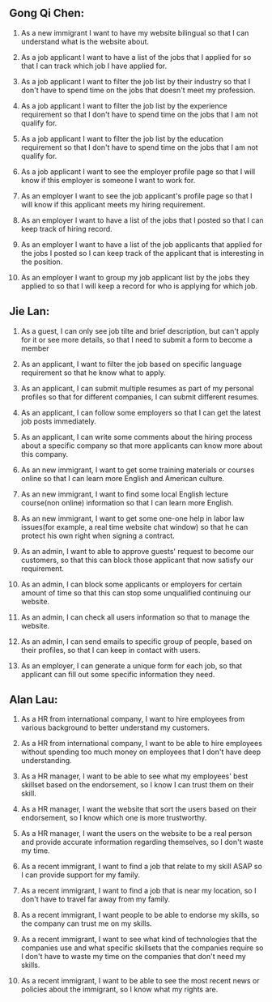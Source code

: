 ## Gong Qi Chen:

1. As a new immigrant I want to have my website bilingual so that I can understand what is the website about.

2. As a job applicant I want to have a list of the jobs that I applied for so that I can track which job I have applied for.

3. As a job applicant I want to filter the job list by their industry so that I don't have to spend time on the jobs that doesn't meet my profession.

4. As a job applicant I want to filter the job list by the experience requirement so that I don't have to spend time on the jobs that I am not qualify for.

5. As a job applicant I want to filter the job list by the education requirement so that I don't have to spend time on the jobs that I am not qualify for.

6. As a job applicant I want to see the employer profile page so that I will know if this employer is someone I want to work for.

7. As an employer I want to see the job applicant's profile page so that I will know if this applicant meets my hiring requirement.

8. As an employer I want to have a list of the jobs that I posted so that I can keep track of hiring record.

9. As an employer I want to have a list of the job applicants that applied for the jobs I posted so I can keep track of the applicant that is interesting in the position.

10. As an employer I want to group my job applicant list by the jobs they applied to so that I will keep a record for who is applying for which job.

## Jie Lan:

1. As a guest, I can only see job tilte and brief description, but can't apply for it or see more details, so that I need to submit a form to become a member


2. As an applicant, I want to filter the job based on specific language requirement so that he know what to apply.


3. As an applicant, I can submit multiple resumes as part of my personal profiles so that for different companies, I can submit different resumes.


4. As an applicant, I can follow some employers so that I can get the latest job posts immediately.


5. As an applicant, I can write some comments about the hiring process about a specific company so that more applicants can know more about this company.


6. As an new immigrant, I want to get some training materials or courses online so that I can learn more English and American culture.


7. As an new immigrant, I want to find some local English lecture course(non online) information so that I can learn more English. 

 
8. As an new immigrant, I want to get some one-one help in labor law issues(for example, a real time website chat window) so that he can protect his own right when signing a contract. 


9. As an admin, I want to able to approve guests' request to become our customers, so that this can block those applicant that now satisfy our requirement.


10. As an admin, I can block some applicants or employers for certain amount of time so that this can stop some unqualified continuing our website.


11. As an admin, I can check all users information so that to manage the website.


12. As an admin, I can send emails to specific group of people, based on their profiles, so that I can keep in contact with users.


13. As an employer, I can generate a unique form for each job, so that applicant can fill out some specific information they need.



## Alan Lau:

1. As a HR from international company, I want to hire employees from various background to better understand my customers.

2. As a HR from international company, I want to be able to hire employees without spending too much money on employees that I don't have deep understanding.

3. As a HR manager, I want to be able to see what my employees' best skillset based on the endorsement, so I know I can trust them on their skill.

4. As a HR manager, I want the website that sort the users based on their endorsement, so I know which one is more trustworthy.

5. As a HR manager, I want the users on the website to be a real person and provide accurate information regarding themselves, so I don't waste my time.

6. As a recent immigrant, I want to find a job that relate to my skill ASAP so I can provide support for my family.

7. As a recent immigrant, I want to find a job that is near my location, so I don't have to travel far away from my family.

8. As a recent immigrant, I want people to be able to endorse my skills, so the company can trust me on my skills.

9. As a recent immigrant, I want to see what kind of technologies that the companies use and what specific skillsets that the companies require so I don't have to waste my time on the companies that don't need my skills.

10. As a recent immigrant, I want to be able to see the most recent news or policies about the immigrant, so I know what my rights are.